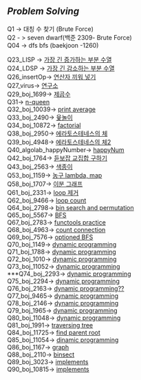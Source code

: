 
***Problem Solving***
---
Q1 -> 대칭 수 찾기 (Brute Force)</br>
Q2 - > seven dwarf(백준 2309- Brute Force)</br>
Q04 -> dfs bfs (baekjoon -1260)</br>

Q23_LISP -> [가장 긴 증가하는 부분 수열 ](./Q23_LIPS/11055.pdf) </br>
Q24_LDSP -> [가장 긴 감소하는 부분 수열](./Q24_LDPS/11722.pdf) </br>
Q26_insertOp-> [연산자 끼워 넣기](./Q26_insertOp/14888.pdf) </br>
Q27_virus-> [연구소](./Q27_virus/14502번.pdf)</br>
Q29_boj_1699-> [제곱수](./Q29_boj_1699/1699.pdf) </br>
Q31-> [n-queen](./Q31_boj_9663/9663.pdf) </br>
Q32_boj_10039-> [print average](./Q32_boj_10039/10039.pdf) </br>
Q33_boj_2490-> [윷놀이](./Q33_boj_2490/2490.pdf)</br>
Q34_boj_10872-> [factorial](./Q34_boj_10872/10872.pdf)</br>
Q38_boj_2950-> [에라토스테네스의 체](./Q38_boj_2960/2960.pdf)</br>
Q39_boj_4948-> [에라토스테네스의 체2](./Q39_boj_4948/4948.pdf)</br>
Q40_algolab_happyNumber-> [happyNum](./Q40_algolab_happyNumber/happy.pdf)</br>
Q42_boj_1764-> [듣보잡 교집합 구하기](./Q42_boj_1764/1764.pdf)</br>
Q43_boj_2563-> [색종이](./Q43_boj_2563/2563.pdf)</br>
Q53_boj_1159-> [농구 lambda, map](./Q53_boj_1159/1159.pdf)</br>
Q58_boj_1707-> [이분 그래프](./Q58_boj_1707/1707.pdf)</br>
Q61_boj_2331-> [loop 제거](./Q61_boj_2331/2331.pdf)</br>
Q62_boj_9466-> [loop count](./Q62_boj_9466/9466.pdf)</br>
Q64_boj_2798-> [bin search and permutation](./Q64_boj_2798/2798.pdf)</br>
Q65_boj_5567-> [BFS](./Q65_boj_5567/5567.pdf)</br>
Q67_boj_2783-> [functools practice](./Q67_boj_2783/2783.pdf)</br>
Q68_boj_4963-> [count connection](./Q68_boj_4963/4963.pdf)</br>
Q69_boj_7576-> [optioned BFS](./Q69_boj_7576/7576.pdf)</br>
Q70_boj_1149-> [dynamic programming](./Q70_boj_1149/1149.pdf)</br>
Q71_boj_1788-> [dynamic programming](./Q71_boj_1788/1788.pdf)</br>
Q72_boj_1010-> [dynamic programming](./Q72_boj_1010/1010.pdf)</br>
Q73_boj_11052-> [dynamic programming](./Q73_boj_11052/11052.pdf)</br>
***Q74_boj_2293-> [dynamic programming](./Q74_boj_2293/2293.pdf)</br>
Q75_boj_2294-> [dynamic programming](./Q75_boj_2294/2294.pdf)</br>
Q76_boj_2163-> [dynamic programming??](./Q76_boj_2163/2163.pdf)</br>
Q77_boj_9465-> [dynamic programming](./Q77_boj_9465/9465.pdf)</br>
Q78_boj_2146-> [dynamic programming](./Q78_boj_2146/2146.pdf)</br>
Q79_boj_1965-> [dynamic programming](./Q79_boj_1965/1965.pdf)</br>
Q80_boj_11048-> [dynamic programming](./Q80_boj_11048/11048.pdf)</br>
Q81_boj_1991-> [traversing tree ](./Q81_boj_1991/1991.pdf)</br>
Q84_boj_11725-> [find parent root ](./Q84_boj_11725/11725.pdf)</br>
Q85_boj_11054-> [dinamic programming](./Q85_boj_11054/11054.pdf)</br>
Q86_boj_1167-> [graph](./Q86_boj_1167/1167.pdf)</br>
Q88_boj_2110-> [binsect](./Q88_boj_2110/2110.pdf)</br>
Q89_boj_3023-> [implements](./Q89_boj_3023/3023.pdf)</br>
Q90_boj_10815-> [implements](./Q90_boj_10815/10815.pdf)</br>
